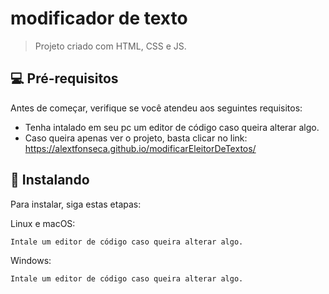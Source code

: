 # modificador de texto

> Projeto criado com HTML, CSS e JS.

## 💻 Pré-requisitos

Antes de começar, verifique se você atendeu aos seguintes requisitos:

<!---Estes são apenas requisitos de exemplo. Adicionar, duplicar ou remover conforme necessário--->

- Tenha intalado em seu pc um editor de código caso queira alterar algo.
- Caso queira apenas ver o projeto, basta clicar no link: https://alextfonseca.github.io/modificarEleitorDeTextos/

## 🚀 Instalando

Para instalar, siga estas etapas:

Linux e macOS:

```
Intale um editor de código caso queira alterar algo.
```

Windows:

```
Intale um editor de código caso queira alterar algo.
```
